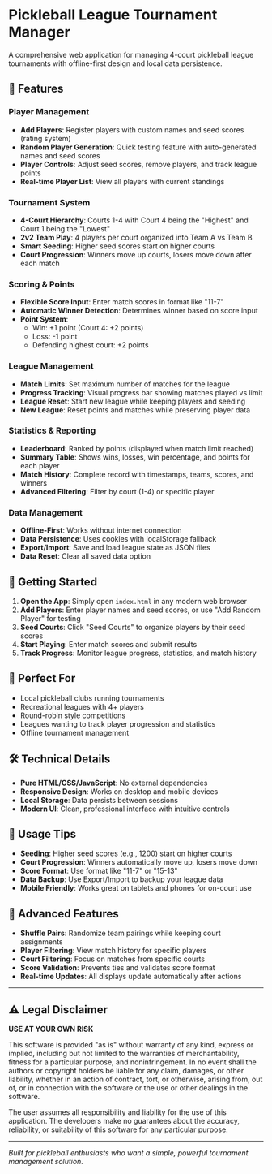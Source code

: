 # Pickleball League Tournament Manager

A comprehensive web application for managing 4-court pickleball league tournaments with offline-first design and local data persistence.

## 🏓 Features

### Player Management
- **Add Players**: Register players with custom names and seed scores (rating system)
- **Random Player Generation**: Quick testing feature with auto-generated names and seed scores
- **Player Controls**: Adjust seed scores, remove players, and track league points
- **Real-time Player List**: View all players with current standings

### Tournament System
- **4-Court Hierarchy**: Courts 1-4 with Court 4 being the "Highest" and Court 1 being the "Lowest"
- **2v2 Team Play**: 4 players per court organized into Team A vs Team B
- **Smart Seeding**: Higher seed scores start on higher courts
- **Court Progression**: Winners move up courts, losers move down after each match

### Scoring & Points
- **Flexible Score Input**: Enter match scores in format like "11-7"
- **Automatic Winner Detection**: Determines winner based on score input
- **Point System**:
  - Win: +1 point (Court 4: +2 points)
  - Loss: -1 point
  - Defending highest court: +2 points

### League Management
- **Match Limits**: Set maximum number of matches for the league
- **Progress Tracking**: Visual progress bar showing matches played vs limit
- **League Reset**: Start new league while keeping players and seeding
- **New League**: Reset points and matches while preserving player data

### Statistics & Reporting
- **Leaderboard**: Ranked by points (displayed when match limit reached)
- **Summary Table**: Shows wins, losses, win percentage, and points for each player
- **Match History**: Complete record with timestamps, teams, scores, and winners
- **Advanced Filtering**: Filter by court (1-4) or specific player

### Data Management
- **Offline-First**: Works without internet connection
- **Data Persistence**: Uses cookies with localStorage fallback
- **Export/Import**: Save and load league state as JSON files
- **Data Reset**: Clear all saved data option

## 🚀 Getting Started

1. **Open the App**: Simply open `index.html` in any modern web browser
2. **Add Players**: Enter player names and seed scores, or use "Add Random Player" for testing
3. **Seed Courts**: Click "Seed Courts" to organize players by their seed scores
4. **Start Playing**: Enter match scores and submit results
5. **Track Progress**: Monitor league progress, statistics, and match history

## 🎯 Perfect For

- Local pickleball clubs running tournaments
- Recreational leagues with 4+ players
- Round-robin style competitions
- Leagues wanting to track player progression and statistics
- Offline tournament management

## 🛠️ Technical Details

- **Pure HTML/CSS/JavaScript**: No external dependencies
- **Responsive Design**: Works on desktop and mobile devices
- **Local Storage**: Data persists between sessions
- **Modern UI**: Clean, professional interface with intuitive controls

## 📱 Usage Tips

- **Seeding**: Higher seed scores (e.g., 1200) start on higher courts
- **Court Progression**: Winners automatically move up, losers move down
- **Score Format**: Use format like "11-7" or "15-13"
- **Data Backup**: Use Export/Import to backup your league data
- **Mobile Friendly**: Works great on tablets and phones for on-court use

## 🔧 Advanced Features

- **Shuffle Pairs**: Randomize team pairings while keeping court assignments
- **Player Filtering**: View match history for specific players
- **Court Filtering**: Focus on matches from specific courts
- **Score Validation**: Prevents ties and validates score format
- **Real-time Updates**: All displays update automatically after actions

---

## ⚠️ Legal Disclaimer

**USE AT YOUR OWN RISK**

This software is provided "as is" without warranty of any kind, express or implied, including but not limited to the warranties of merchantability, fitness for a particular purpose, and noninfringement. In no event shall the authors or copyright holders be liable for any claim, damages, or other liability, whether in an action of contract, tort, or otherwise, arising from, out of, or in connection with the software or the use or other dealings in the software.

The user assumes all responsibility and liability for the use of this application. The developers make no guarantees about the accuracy, reliability, or suitability of this software for any particular purpose.

---

*Built for pickleball enthusiasts who want a simple, powerful tournament management solution.*
